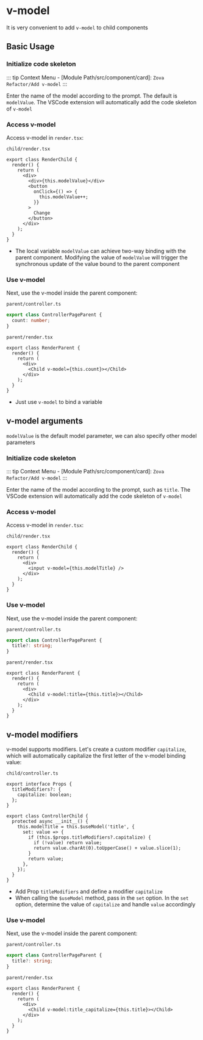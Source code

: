# v-model

It is very convenient to add `v-model` to child components

## Basic Usage

### Initialize code skeleton

::: tip
Context Menu - [Module Path/src/component/card]: `Zova Refactor/Add v-model`
:::

Enter the name of the model according to the prompt. The default is `modelValue`. The VSCode extension will automatically add the code skeleton of `v-model`

### Access v-model

Access v-model in `render.tsx`:

`child/render.tsx`

```typescript{5,8}
export class RenderChild {
  render() {
    return (
      <div>
        <div>{this.modelValue}</div>
        <button
          onClick={() => {
            this.modelValue++;
          }}
        >
          Change
        </button>
      </div>
    );
  }
}
```

- The local variable `modelValue` can achieve two-way binding with the parent component. Modifying the value of `modelValue` will trigger the synchronous update of the value bound to the parent component

### Use v-model

Next, use the v-model inside the parent component:

`parent/controller.ts`

```typescript
export class ControllerPageParent {
  count: number;
}
```

`parent/render.tsx`

```typescript{5}
export class RenderParent {
  render() {
    return (
      <div>
        <Child v-model={this.count}></Child>
      </div>
    );
  }
}
```

- Just use `v-model` to bind a variable

## v-model arguments

`modelValue` is the default model parameter, we can also specify other model parameters

### Initialize code skeleton

::: tip
Context Menu - [Module Path/src/component/card]: `Zova Refactor/Add v-model`
:::

Enter the name of the model according to the prompt, such as `title`. The VSCode extension will automatically add the code skeleton of `v-model`

### Access v-model

Access v-model in `render.tsx`:

`child/render.tsx`

```typescript{5}
export class RenderChild {
  render() {
    return (
      <div>
        <input v-model={this.modelTitle} />
      </div>
    );
  }
}
```

### Use v-model

Next, use the v-model inside the parent component:

`parent/controller.ts`

```typescript
export class ControllerPageParent {
  title?: string;
}
```

`parent/render.tsx`

```typescript{5}
export class RenderParent {
  render() {
    return (
      <div>
        <Child v-model:title={this.title}></Child>
      </div>
    );
  }
}
```

## v-model modifiers

v-model supports modifiers. Let's create a custom modifier `capitalize`, which will automatically capitalize the first letter of the v-model binding value:

`child/controller.ts`

```typescript{2-4,9-17}
export interface Props {
  titleModifiers?: {
    capitalize: boolean;
  };
}

export class ControllerChild {
  protected async __init__() {
    this.modelTitle = this.$useModel('title', {
      set: value => {
        if (this.$props.titleModifiers?.capitalize) {
          if (!value) return value;
          return value.charAt(0).toUpperCase() + value.slice(1);
        }
        return value;
      },
    });
  }
}
```

- Add Prop `titleModifiers` and define a modifier `capitalize`
- When calling the `$useModel` method, pass in the `set` option. In the `set` option, determine the value of `capitalize` and handle `value` accordingly

### Use v-model

Next, use the v-model inside the parent component:

`parent/controller.ts`

```typescript
export class ControllerPageParent {
  title?: string;
}
```

`parent/render.tsx`

```typescript{5}
export class RenderParent {
  render() {
    return (
      <div>
        <Child v-model:title_capitalize={this.title}></Child>
      </div>
    );
  }
}
```
